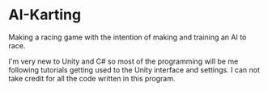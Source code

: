 # AI-Karting
 Making a racing game with the intention of making and training an AI to race.

I'm very new to Unity and C# so most of the programming will be me following tutorials getting used to the Unity interface and settings.
I can not take credit for all the code written in this program.
